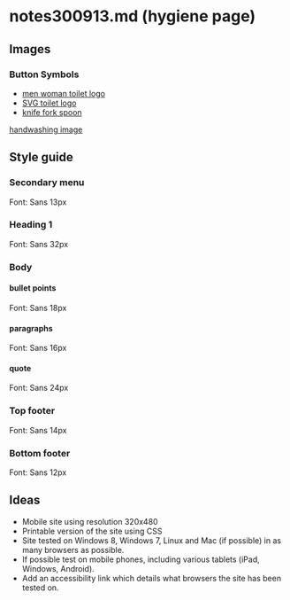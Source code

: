 # notes300913.md (hygiene page)

## Images

### Button Symbols

* [men woman toilet logo](http://www.pixmac.com/picture/toilte+symbols+outline/000088533870#vlczak)
* [SVG toilet logo](http://www.clker.com/clipart-men-women-bathroom.html#downloadFooter17586)
* [knife fork spoon](https://commons.wikimedia.org/wiki/File:Knife_fork_and_spoon.svg)

[handwashing image](http://www.shutterstock.com/pic-100776622/stock-photo-washing-of-hands-with-soap-under-running-water.html?src=p-100309940-6)


## Style guide

### Secondary menu
Font: Sans 13px

### Heading 1
Font: Sans 32px

### Body

#### bullet points
Font: Sans 18px

#### paragraphs
Font: Sans 16px

#### quote
Font: Sans 24px

### Top footer
Font: Sans 14px

### Bottom footer
Font: Sans 12px

## Ideas

* Mobile site using resolution 320x480
* Printable version of the site using CSS
* Site tested on Windows 8, Windows 7, Linux and Mac (if possible) in as many browsers as possible.
 * If possible test on mobile phones, including various tablets (iPad, Windows, Android).
* Add an accessibility link which details what browsers the site has been tested on.


